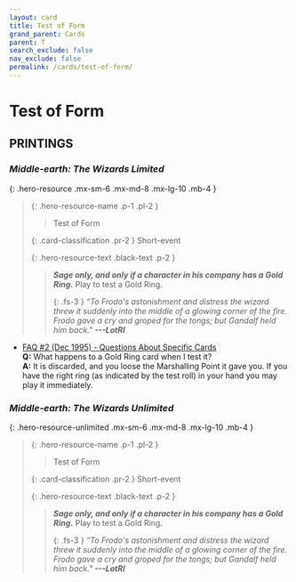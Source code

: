```yaml
---
layout: card
title: Test of Form
grand_parent: Cards
parent: T
search_exclude: false
nav_exclude: false
permalink: /cards/test-of-form/
---
```


# Test of Form


## PRINTINGS


### _Middle-earth: The Wizards Limited_

{: .hero-resource .mx-sm-6 .mx-md-8 .mx-lg-10 .mb-4 }
> {: .hero-resource-name .p-1 .pl-2 }
> > <div class="card-mp"></div>
> > <div class="card-name">Test of Form</div>
>
> {: .card-classification .pr-2 }
> Short-event
>
> {: .hero-resource-text .black-text .p-2 }
> > ***Sage only, and only if a character in his company has a Gold Ring.*** Play to test a Gold Ring. 
> > 
> > {: .fs-3 } 
> > _“To Frodo's astonishment and distress the wizard threw it suddenly into the middle of a glowing corner of the fire. Frodo gave a cry and groped for the tongs; but Gandalf held him back."_ ***---&#65279;LotRI*** 
> 

 - [FAQ #2 (Dec 1995) - Questions About Specific Cards](/original/rulings/faq-2/#questions-about-specific-cards)<br>**Q:** What happens to a Gold Ring card when I test it?<br>**A:** It is discarded, and you loose the Marshalling Point it gave you. If you have the right ring (as indicated by the test roll) in your hand you may play it immediately.

### _Middle-earth: The Wizards Unlimited_

{: .hero-resource-unlimited .mx-sm-6 .mx-md-8 .mx-lg-10 .mb-4 }
> {: .hero-resource-name .p-1 .pl-2 }
> > <div class="card-mp"></div>
> > <div class="card-name">Test of Form</div>
>
> {: .card-classification .pr-2 }
> Short-event
>
> {: .hero-resource-text .black-text .p-2 }
> > ***Sage only, and only if a character in his company has a Gold Ring.*** Play to test a Gold Ring. 
> > 
> > {: .fs-3 } 
> > _“To Frodo's astonishment and distress the wizard threw it suddenly into the middle of a glowing corner of the fire. Frodo gave a cry and groped for the tongs; but Gandalf held him back."_ ***---&#65279;LotRI*** 
> 

